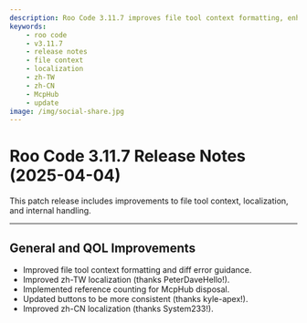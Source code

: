 ```yaml
---
description: Roo Code 3.11.7 improves file tool context formatting, enhances zh-TW and zh-CN localization, and adds reference counting for McpHub.
keywords:
    - roo code
    - v3.11.7
    - release notes
    - file context
    - localization
    - zh-TW
    - zh-CN
    - McpHub
    - update
image: /img/social-share.jpg
---
```


# Roo Code 3.11.7 Release Notes (2025-04-04)

This patch release includes improvements to file tool context, localization, and internal handling.

---

## General and QOL Improvements

- Improved file tool context formatting and diff error guidance.
- Improved zh-TW localization (thanks PeterDaveHello!).
- Implemented reference counting for McpHub disposal.
- Updated buttons to be more consistent (thanks kyle-apex!).
- Improved zh-CN localization (thanks System233!).
